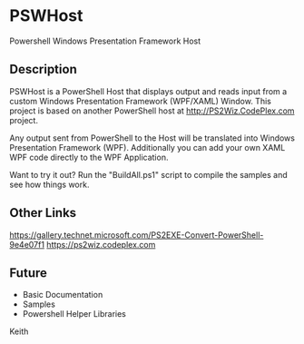 ﻿# PSWHost 

Powershell Windows Presentation Framework Host

## Description 

PSWHost is a PowerShell Host that displays output and reads input from a custom Windows Presentation Framework (WPF/XAML) Window.
This project is based on another PowerShell host at http://PS2Wiz.CodePlex.com project. 

Any output sent from PowerShell to the Host will be translated into Windows Presentation Framework (WPF).
Additionally you can add your own XAML WPF code directly to the WPF Application.

Want to try it out? 
Run the "BuildAll.ps1" script to compile the samples and see how things work.

## Other Links

https://gallery.technet.microsoft.com/PS2EXE-Convert-PowerShell-9e4e07f1
https://ps2wiz.codeplex.com

## Future

* Basic Documentation
* Samples
* Powershell Helper Libraries

Keith

